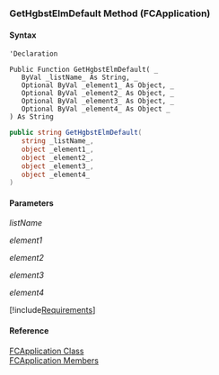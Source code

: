 ﻿### GetHgbstElmDefault Method (FCApplication)

#### Syntax

```vbnet
'Declaration

Public Function GetHgbstElmDefault( _
   ByVal _listName_ As String, _
   Optional ByVal _element1_ As Object, _
   Optional ByVal _element2_ As Object, _
   Optional ByVal _element3_ As Object, _
   Optional ByVal _element4_ As Object _
) As String
```

```csharp
public string GetHgbstElmDefault( 
   string _listName_,
   object _element1_,
   object _element2_,
   object _element3_,
   object _element4_
)
```

#### Parameters

_listName_

_element1_

_element2_

_element3_

_element4_

[!include[Requirements](../partials/requirements.md)]

#### Reference

[FCApplication Class](FChoice.Foundation.Clarify.Compatibility~FChoice.Foundation.Clarify.Compatibility.FCApplication.md)  
[FCApplication Members](FChoice.Foundation.Clarify.Compatibility~FChoice.Foundation.Clarify.Compatibility.FCApplication_members.md)